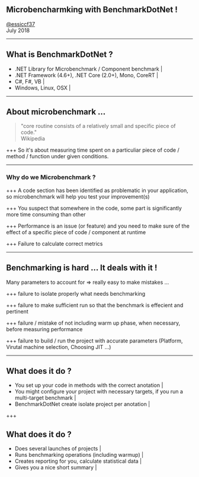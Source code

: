 ## Microbencharmking with BenchmarkDotNet !

[@essiccf37](https://twitter.com/essiccf37) <br> July 2018

---

## What is BenchmarkDotNet ?

- .NET Library for Microbenchmark / Component benchmark |
- .NET Framework (4.6+), .NET Core (2.0+), Mono, CoreRT |
- C#, F#, VB |
- Windows, Linux, OSX |

---

## About microbenchmark ... 

> "core routine consists of a relatively small and specific piece of code." <br> Wikipedia

+++
So it's about measuring time spent on a particuliar piece of code / method / function under given conditions.

---

### Why do we Microbenchmark ?

+++
A code section has been identified as problematic in your application, so microbenchmark will help you test your improvement(s)

+++
You suspect that somewhere in the code, some part is significantly more time consuming than other

+++
Performance is an issue (or feature) and you need to make sure of the effect of a specific piece of code / component at runtime

+++
Failure to calculate correct metrics

---

## Benchmarking is hard ... It deals with it !

Many parameters to account for => really easy to make mistakes  ...

+++
failure to isolate properly what needs benchmarking 

+++
failure to make sufficient run so that the benchmark is effecient and pertinent

+++
failure / mistake of not including warm up phase, when necessary,  before measuring performance 

+++
failure to build / run the project with accurate parameters (Platform, Virutal machine selection, Choosing JIT ...)

---

## What does it do ?

- You set up your code in methods with the correct anotation |
- You might configure your project with necessary targets, if you run a multi-target benchmark |
- BenchmarkDotNet create isolate project per anotation |

+++
## What does it do ?
- Does several launches of projects |
- Runs benchmarking operations (including warmup) |
- Creates reporting for you, calculate statistical data |
- Gives you a nice short summary |

